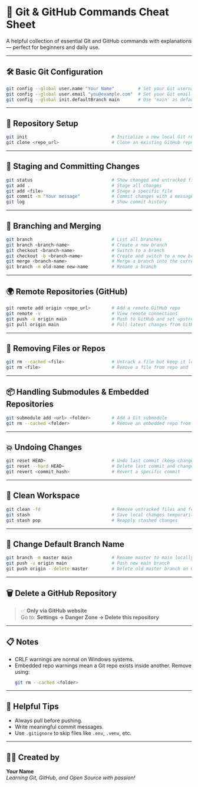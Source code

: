 
# 📘 Git & GitHub Commands Cheat Sheet

A helpful collection of essential Git and GitHub commands with explanations — perfect for beginners and daily use.

---

## 🛠️ Basic Git Configuration

```bash
git config --global user.name "Your Name"         # Set your Git username
git config --global user.email "you@example.com"  # Set your Git email
git config --global init.defaultBranch main       # Use 'main' as default branch
```

---

## 📁 Repository Setup

```bash
git init                                # Initialize a new local Git repo
git clone <repo_url>                    # Clone an existing GitHub repo
```

---

## 📄 Staging and Committing Changes

```bash
git status                              # Show changed and untracked files
git add .                               # Stage all changes
git add <file>                          # Stage a specific file
git commit -m "Your message"            # Commit changes with a message
git log                                 # Show commit history
```

---

## 🔀 Branching and Merging

```bash
git branch                              # List all branches
git branch <branch-name>                # Create a new branch
git checkout <branch-name>              # Switch to a branch
git checkout -b <branch-name>           # Create and switch to a new branch
git merge <branch-name>                 # Merge a branch into the current one
git branch -m old-name new-name         # Rename a branch
```

---

## 🌍 Remote Repositories (GitHub)

```bash
git remote add origin <repo_url>        # Add a remote GitHub repo
git remote -v                           # View remote connections
git push -u origin main                 # Push to GitHub and set upstream
git pull origin main                    # Pull latest changes from GitHub
```

---

## 🚫 Removing Files or Repos

```bash
git rm --cached <file>                  # Untrack a file but keep it locally
git rm <file>                           # Remove a file from repo and local
```

---

## 📦 Handling Submodules & Embedded Repositories

```bash
git submodule add <url> <folder>        # Add a Git submodule
git rm --cached <folder>                # Remove an embedded repo from tracking
```

---

## 💥 Undoing Changes

```bash
git reset HEAD~                         # Undo last commit (keep changes)
git reset --hard HEAD~                  # Delete last commit and changes
git revert <commit_hash>                # Revert a specific commit
```

---

## 🧹 Clean Workspace

```bash
git clean -fd                           # Remove untracked files and folders
git stash                               # Save local changes temporarily
git stash pop                           # Reapply stashed changes
```

---

## 🧭 Change Default Branch Name

```bash
git branch -m master main               # Rename master to main locally
git push -u origin main                 # Push new main branch
git push origin --delete master         # Delete old master branch on GitHub
```

---

## 🗑️ Delete a GitHub Repository

> ✅ **Only via GitHub website**  
Go to: **Settings → Danger Zone → Delete this repository**

---

## 📋 Notes

- CRLF warnings are normal on Windows systems.
- Embedded repo warnings mean a Git repo exists inside another. Remove using:
  ```bash
  git rm --cached <folder>
  ```

---

## 🧠 Helpful Tips

- Always pull before pushing.
- Write meaningful commit messages.
- Use `.gitignore` to skip files like `.env`, `.venv`, etc.

---

## 👨‍💻 Created by

**Your Name**  
*Learning Git, GitHub, and Open Source with passion!*
